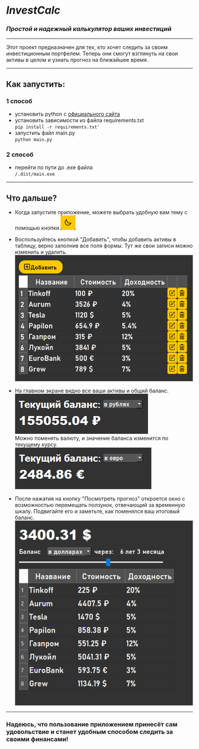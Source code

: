 # ***InvestCalc***
### *Простой и надежный калькулятор ваших инвестиций*
___
Этот проект предназначен для тех, кто хочет следить за своим инвестиционным портфелем.
Теперь они смогут взглянуть на свои активы в целом и узнать прогноз на ближайшее время.
___
## Как запустить:
### 1 способ
- установить python  с [официального сайта](https://www.python.org/)
- установить зависимости из файла requirements.txt\
`pip install -r requirements.txt'`
- запустить файл main.py\
`python main.py`
### 2 способ
- перейти по пути до .exe файла\
`/.dist/main.exe`
___
## Что дальше?
- Когда запустите приложение, можете выбрать удобную вам тему с помощью
кнопки ![theme](pictures/theme.png)
- Воспользуйтесь кнопкой "Добавить", чтобы добавить активы в таблицу,
верно заполнив все поля формы.
Тут же свои записи можно изменить и удалить.
![add](pictures/table.png)

  
- На главном экране видно все ваши активы и общий баланс.\
![rub](pictures/balance_rub.png)\
Можно поменять валюту, и значение баланса изменится по текущему курсу.\
![euro](pictures/balance_eur.png)


- После нажатия на кнопку "Посмотреть прогноз" откроется окно с
возможностью перемещать ползунок, отвечающий за временную шкалу.
Подвигайте его и заметьте, как поменялся ваш итоговый баланс.
![table](pictures/table2.png)
---
### Надеюсь, что пользование приложением принесёт сам удовольствие и станет удобным способом следить за своими финансами!
